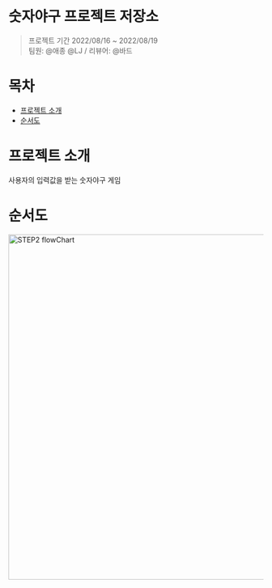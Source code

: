 # 숫자야구 프로젝트 저장소
> 프로젝트 기간 2022/08/16 ~ 2022/08/19  
> 팀원: @애종 @LJ / 리뷰어: @바드

# 목차
- [프로젝트 소개](#프로젝트-소개)
- [순서도](#순서도)
<!--- [키워드](#키워드)-->
<!---->
<!--- [그라운드 룰](#그라운드-룰)-->
<!--    - [활동시간](##활동시간)-->
<!--    - [예외사항](##예외사항)-->
<!--    - [의사소통 방법](##의사소통-방법)-->
<!--    - [코딩 컨벤션](##코딩-컨벤션)-->
<!---->
<!--- [STEP 0](#STEP-0)-->
<!--    - [고민한점](#고민한점)-->
<!--    - [배운 개념](#배운개념)-->
<!--- [STEP 1](#STEP-1)-->
<!--    - [고민한점](#고민한점)-->
<!--    - [배운개념](#배운개념)-->
<!--- [STEP 2](#STEP-2)-->
<!--    - [고민한점](#고민한점)-->
<!--    - [배운개념](##배운개념)-->


# 프로젝트 소개
사용자의 입력값을 받는 숫자야구 게임

<!--# 개발환경 및 라이브러리-->
<!--[![swift](https://img.shields.io/badge/swift-5.6-orange)]()-->
<!--[![xcode](https://img.shields.io/badge/Xcode-13.3-blue)]()-->

# 순서도 
<img width="683" alt="STEP2 flowChart" src="https://user-images.githubusercontent.com/92622931/163168557-2bb6be5f-0a46-4b31-a326-77a0e08c4622.png">  
